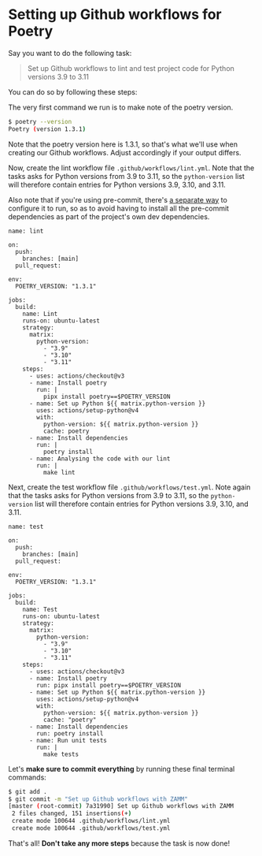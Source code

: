 # Setting up Github workflows for Poetry

Say you want to do the following task:

> Set up Github workflows to lint and test project code for Python versions 3.9 to 3.11

You can do so by following these steps:

The very first command we run is to make note of the poetry version.

```bash
$ poetry --version
Poetry (version 1.3.1)
```

Note that the poetry version here is 1.3.1, so that's what we'll use when creating our Github workflows. Adjust accordingly if your output differs.

Now, create the lint workflow file `.github/workflows/lint.yml`. Note that the tasks asks for Python versions from 3.9 to 3.11, so the `python-version` list will therefore contain entries for Python versions 3.9, 3.10, and 3.11.

Also note that if you're using pre-commit, there's [a separate way](https://pre-commit.com/#github-actions-example) to configure it to run, so as to avoid having to install all the pre-commit dependencies as part of the project's own dev dependencies.

```
name: lint

on:
  push:
    branches: [main]
  pull_request:

env:
  POETRY_VERSION: "1.3.1"

jobs:
  build:
    name: Lint
    runs-on: ubuntu-latest
    strategy:
      matrix:
        python-version:
          - "3.9"
          - "3.10"
          - "3.11"
    steps:
      - uses: actions/checkout@v3
      - name: Install poetry
        run: |
          pipx install poetry==$POETRY_VERSION
      - name: Set up Python ${{ matrix.python-version }}
        uses: actions/setup-python@v4
        with:
          python-version: ${{ matrix.python-version }}
          cache: poetry
      - name: Install dependencies
        run: |
          poetry install
      - name: Analysing the code with our lint
        run: |
          make lint
```

Next, create the test workflow file `.github/workflows/test.yml`. Note again that the tasks asks for Python versions from 3.9 to 3.11, so the `python-version` list will therefore contain entries for Python versions 3.9, 3.10, and 3.11.

```
name: test

on:
  push:
    branches: [main]
  pull_request:

env:
  POETRY_VERSION: "1.3.1"

jobs:
  build:
    name: Test
    runs-on: ubuntu-latest
    strategy:
      matrix:
        python-version:
          - "3.9"
          - "3.10"
          - "3.11"
    steps:
      - uses: actions/checkout@v3
      - name: Install poetry
        run: pipx install poetry==$POETRY_VERSION
      - name: Set up Python ${{ matrix.python-version }}
        uses: actions/setup-python@v4
        with:
          python-version: ${{ matrix.python-version }}
          cache: "poetry"
      - name: Install dependencies
        run: poetry install
      - name: Run unit tests
        run: |
          make tests
```

Let's **make sure to commit everything** by running these final terminal commands:

```bash
$ git add .
$ git commit -m "Set up Github workflows with ZAMM"
[master (root-commit) 7a31990] Set up Github workflows with ZAMM
 2 files changed, 151 insertions(+)
 create mode 100644 .github/workflows/lint.yml
 create mode 100644 .github/workflows/test.yml
```

That's all! **Don't take any more steps** because the task is now done!